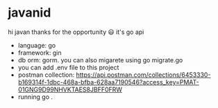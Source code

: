 # javanid
hi javan thanks for the opportunity :smiley:
it's go api
- language: go
- framework: gin 
- db orm: gorm. you can also migarete using go migrate.go
- you can add .env file to this project
- postman collection: https://api.postman.com/collections/6453330-b169314f-1dbc-468a-bfba-628aa7190546?access_key=PMAT-01GNG9D99NHVKTAES8JBFF0FRW
- running go .
